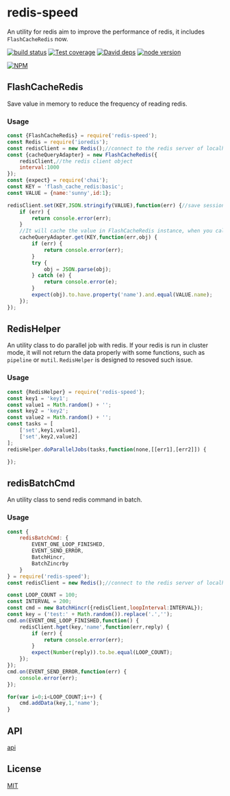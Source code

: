 # redis-speed

An utility for redis aim to improve the performance of redis, it includes `FlashCacheRedis` now.

[![build status][travis-image]][travis-url]
[![Test coverage][coveralls-image]][coveralls-url]
[![David deps][david-image]][david-url]
[![node version][node-image]][node-url]

[npm-url]: https://npmjs.org/package/redis-speed
[travis-image]: https://img.shields.io/travis/yunnysunny/redis-speed.svg?style=flat-square
[travis-url]: https://travis-ci.org/yunnysunny/redis-speed
[coveralls-image]: https://img.shields.io/coveralls/yunnysunny/redis-speed.svg?style=flat-square
[coveralls-url]: https://coveralls.io/r/yunnysunny/redis-speed?branch=master
[david-image]: https://img.shields.io/david/yunnysunny/redis-speed.svg?style=flat-square
[david-url]: https://david-dm.org/yunnysunny/redis-speed
[node-image]: https://img.shields.io/badge/node.js-%3E=_6-green.svg?style=flat-square
[node-url]: http://nodejs.org/download/

[![NPM](https://nodei.co/npm/redis-speed.png?downloads=true)](https://nodei.co/npm/redis-speed/) 

## FlashCacheRedis  

Save value in memory to reduce the frequency of reading redis.

### Usage

```javascript
const {FlashCacheRedis} = require('redis-speed');
const Redis = require('ioredis');
const redisClient = new Redis();//connect to the redis server of localhost:6379
const {cacheQueryAdapter} = new FlashCacheRedis({
    redisClient,//the redis client object
    interval:1000
});
const {expect} = require('chai');
const KEY = 'flash_cache_redis:basic';
const VALUE = {name:'sunny',id:1};

redisClient.set(KEY,JSON.stringify(VALUE),function(err) {//save session
    if (err) {
        return console.error(err);
    }
    //It will cache the value in FlashCacheRedis instance, when you call the function of `cacheQueryAdapter.get` next, it will read the value directly from memory.
    cacheQueryAdapter.get(KEY,function(err,obj) {
        if (err) {
            return console.error(err);
        }
        try {
            obj = JSON.parse(obj);
        } catch (e) {
            return console.error(e);
        }
        expect(obj).to.have.property('name').and.equal(VALUE.name);
    });
});
```

## RedisHelper
An utility class to do parallel job with redis. If your redis is run in cluster mode, it will not return the data properly with some functions, such as `pipeline` or `mutil`. `RedisHelper` is designed to resoved such issue.

### Usage

```javascript
const {RedisHelper} = require('redis-speed');
const key1 = 'key1';
const value1 = Math.random() + '';
const key2 = 'key2';
const value2 = Math.random() + '';
const tasks = [
    ['set',key1,value1],
    ['set',key2,value2]
];
redisHelper.doParallelJobs(tasks,function(none,[[err1],[err2]]) {

});
```

## redisBatchCmd
An utility class to send redis command in batch.

### Usage

```javascript
const {
    redisBatchCmd: {
        EVENT_ONE_LOOP_FINISHED,
        EVENT_SEND_ERROR,
        BatchHincr,
        BatchZincrby
    }
} = require('redis-speed');
const redisClient = new Redis();//connect to the redis server of localhost:6379

const LOOP_COUNT = 100;
const INTERVAL = 200;
const cmd = new BatchHincr({redisClient,loopInterval:INTERVAL});
const key = ('test:' + Math.random()).replace('.','');
cmd.on(EVENT_ONE_LOOP_FINISHED,function() {
    redisClient.hget(key,'name',function(err,reply) {
        if (err) {
            return console.error(err);
        }
        expect(Number(reply)).to.be.equal(LOOP_COUNT);
    });
});
cmd.on(EVENT_SEND_ERROR,function(err) {
    console.error(err);
});

for(var i=0;i<LOOP_COUNT;i++) {
    cmd.addData(key,1,'name');
}
```


## API
[api](docs/api.md)

## License
[MIT](LICENSE)



